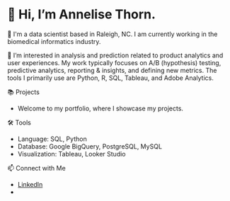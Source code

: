 # 👋 Hi, I’m Annelise Thorn.

💼 I'm a data scientist based in Raleigh, NC. I am currently working in the biomedical informatics industry.

👀 I’m interested in analysis and prediction related to product analytics and user experiences. My work typically focuses on A/B (hypothesis) testing, predictive analytics, reporting & insights, and defining new metrics. The tools I primarily use are Python, R, SQL, Tableau, and Adobe Analytics.

📚 Projects
- Welcome to my portfolio, where I showcase my projects.

🛠️ Tools
- Language: SQL, Python
- Database: Google BigQuery, PostgreSQL, MySQL
- Visualization: Tableau, Looker Studio

📫 Connect with Me
- [LinkedIn](https://www.linkedin.com/in/annelisethorn/)
- 


